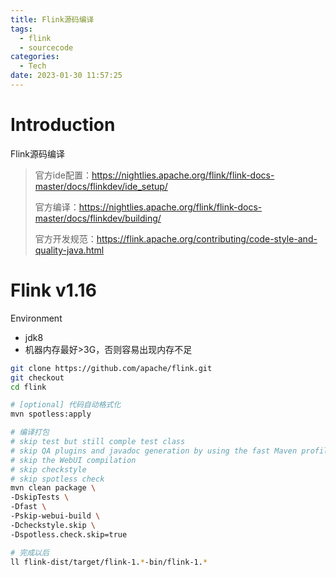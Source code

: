 ```yaml
---
title: Flink源码编译
tags:
  - flink
  - sourcecode
categories:
  - Tech
date: 2023-01-30 11:57:25
---
```


# Introduction

Flink源码编译

> 官方ide配置：https://nightlies.apache.org/flink/flink-docs-master/docs/flinkdev/ide_setup/
>
> 官方编译：https://nightlies.apache.org/flink/flink-docs-master/docs/flinkdev/building/
>
> 官方开发规范：https://flink.apache.org/contributing/code-style-and-quality-java.html

<!-- more -->

# Flink v1.16

Environment
- jdk8
- 机器内存最好>3G，否则容易出现内存不足

```sh
git clone https://github.com/apache/flink.git
git checkout 
cd flink

# [optional] 代码自动格式化
mvn spotless:apply

# 编译打包
# skip test but still comple test class
# skip QA plugins and javadoc generation by using the fast Maven profile
# skip the WebUI compilation
# skip checkstyle
# skip spotless check
mvn clean package \
-DskipTests \
-Dfast \
-Pskip-webui-build \
-Dcheckstyle.skip \
-Dspotless.check.skip=true 

# 完成以后
ll flink-dist/target/flink-1.*-bin/flink-1.*
```

